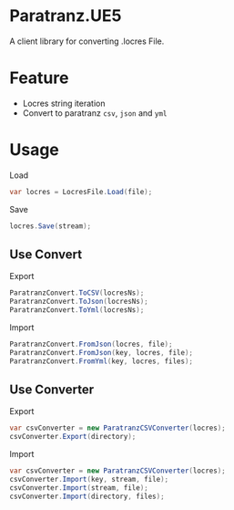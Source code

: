 # Paratranz.UE5
A client library for converting .locres File.

# Feature
- Locres string iteration
- Convert to paratranz `csv`, `json` and `yml`

# Usage

Load
```cs
var locres = LocresFile.Load(file);
```

Save
```cs
locres.Save(stream);
```

## Use Convert

Export
```cs
ParatranzConvert.ToCSV(locresNs);
ParatranzConvert.ToJson(locresNs);
ParatranzConvert.ToYml(locresNs);
```

Import
```cs
ParatranzConvert.FromJson(locres, file);
ParatranzConvert.FromJson(key, locres, file);
ParatranzConvert.FromYml(key, locres, files);
```

## Use Converter

Export
```cs
var csvConverter = new ParatranzCSVConverter(locres);
csvConverter.Export(directory);
```

Import
```cs
var csvConverter = new ParatranzCSVConverter(locres);
csvConverter.Import(key, stream, file);
csvConverter.Import(stream, file);
csvConverter.Import(directory, files);
```
